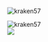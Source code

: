 <h3 align="center"></h3>

<p align="left"> <img src="https://komarev.com/ghpvc/?username=kraken57&label=Profile%20views&color=0e75b6&style=flat" alt="kraken57" /> </p>


<p align="left">
</p>

<p><img align="left" src="https://github-readme-stats.vercel.app/api/top-langs?username=kraken57&show_icons=true&locale=en&layout=compact" alt="kraken57" /></p>

<br/>
<img src="https://github-readme-stats.vercel.app/api/wakatime?username=kraken57&layout=compact&theme=holi&range=all_time"/>
<!-- <img src="https://activity-graph.herokuapp.com/graph?username=zephyrus21"/> -->
</p>






